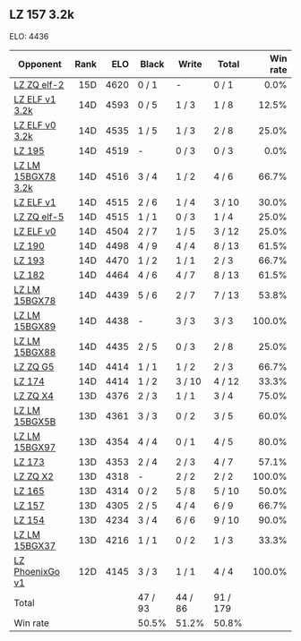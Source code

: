 ## LZ 157 3.2k ##

ELO: 4436

Opponent | Rank | ELO | Black | Write | Total | Win rate
---------|-----:|----:|-------|-------|-------|-------:
[LZ ZQ elf-2](LZ%20ZQ%20elf-2.md) | 15D | 4620 | 0 / 1 | - | 0 / 1 | 0.0%
[LZ ELF v1 3.2k](LZ%20ELF%20v1%203.2k.md) | 14D | 4593 | 0 / 5 | 1 / 3 | 1 / 8 | 12.5%
[LZ ELF v0 3.2k](LZ%20ELF%20v0%203.2k.md) | 14D | 4535 | 1 / 5 | 1 / 3 | 2 / 8 | 25.0%
[LZ 195](LZ%20195.md) | 14D | 4519 | - | 0 / 3 | 0 / 3 | 0.0%
[LZ LM 15BGX78 3.2k](LZ%20LM%2015BGX78%203.2k.md) | 14D | 4516 | 3 / 4 | 1 / 2 | 4 / 6 | 66.7%
[LZ ELF v1](LZ%20ELF%20v1.md) | 14D | 4515 | 2 / 6 | 1 / 4 | 3 / 10 | 30.0%
[LZ ZQ elf-5](LZ%20ZQ%20elf-5.md) | 14D | 4515 | 1 / 1 | 0 / 3 | 1 / 4 | 25.0%
[LZ ELF v0](LZ%20ELF%20v0.md) | 14D | 4504 | 2 / 7 | 1 / 5 | 3 / 12 | 25.0%
[LZ 190](LZ%20190.md) | 14D | 4498 | 4 / 9 | 4 / 4 | 8 / 13 | 61.5%
[LZ 193](LZ%20193.md) | 14D | 4470 | 1 / 2 | 1 / 1 | 2 / 3 | 66.7%
[LZ 182](LZ%20182.md) | 14D | 4464 | 4 / 6 | 4 / 7 | 8 / 13 | 61.5%
[LZ LM 15BGX78](LZ%20LM%2015BGX78.md) | 14D | 4439 | 5 / 6 | 2 / 7 | 7 / 13 | 53.8%
[LZ LM 15BGX89](LZ%20LM%2015BGX89.md) | 14D | 4438 | - | 3 / 3 | 3 / 3 | 100.0%
[LZ LM 15BGX88](LZ%20LM%2015BGX88.md) | 14D | 4435 | 2 / 5 | 0 / 3 | 2 / 8 | 25.0%
[LZ ZQ G5](LZ%20ZQ%20G5.md) | 14D | 4414 | 1 / 1 | 1 / 2 | 2 / 3 | 66.7%
[LZ 174](LZ%20174.md) | 14D | 4414 | 1 / 2 | 3 / 10 | 4 / 12 | 33.3%
[LZ ZQ X4](LZ%20ZQ%20X4.md) | 13D | 4376 | 2 / 3 | 1 / 1 | 3 / 4 | 75.0%
[LZ LM 15BGX5B](LZ%20LM%2015BGX5B.md) | 13D | 4361 | 3 / 3 | 0 / 2 | 3 / 5 | 60.0%
[LZ LM 15BGX97](LZ%20LM%2015BGX97.md) | 13D | 4354 | 4 / 4 | 0 / 1 | 4 / 5 | 80.0%
[LZ 173](LZ%20173.md) | 13D | 4353 | 2 / 4 | 2 / 3 | 4 / 7 | 57.1%
[LZ ZQ X2](LZ%20ZQ%20X2.md) | 13D | 4318 | - | 2 / 2 | 2 / 2 | 100.0%
[LZ 165](LZ%20165.md) | 13D | 4314 | 0 / 2 | 5 / 8 | 5 / 10 | 50.0%
[LZ 157](LZ%20157.md) | 13D | 4305 | 2 / 5 | 4 / 4 | 6 / 9 | 66.7%
[LZ 154](LZ%20154.md) | 13D | 4234 | 3 / 4 | 6 / 6 | 9 / 10 | 90.0%
[LZ LM 15BGX37](LZ%20LM%2015BGX37.md) | 13D | 4216 | 1 / 1 | 0 / 2 | 1 / 3 | 33.3%
[LZ PhoenixGo v1](LZ%20PhoenixGo%20v1.md) | 12D | 4145 | 3 / 3 | 1 / 1 | 4 / 4 | 100.0%
Total | | | 47 / 93 | 44 / 86 | 91 / 179 | 
Win rate| | | 50.5% | 51.2% | 50.8% | 
